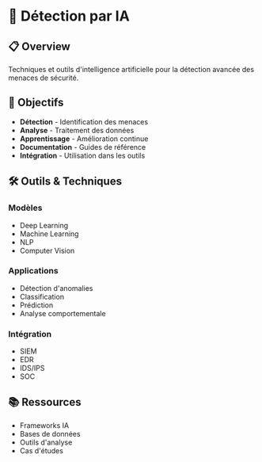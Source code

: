 # 🤖 Détection par IA

## 📋 Overview

Techniques et outils d'intelligence artificielle pour la détection avancée des menaces de sécurité.

## 🎯 Objectifs

- **Détection** - Identification des menaces
- **Analyse** - Traitement des données
- **Apprentissage** - Amélioration continue
- **Documentation** - Guides de référence
- **Intégration** - Utilisation dans les outils

## 🛠️ Outils & Techniques

### Modèles
- Deep Learning
- Machine Learning
- NLP
- Computer Vision

### Applications
- Détection d'anomalies
- Classification
- Prédiction
- Analyse comportementale

### Intégration
- SIEM
- EDR
- IDS/IPS
- SOC

## 📚 Ressources

- Frameworks IA
- Bases de données
- Outils d'analyse
- Cas d'études 
